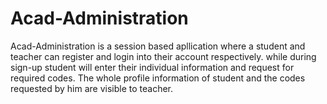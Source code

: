# Acad-Administration

Acad-Administration is a session based apllication where a student and teacher can register and login into their account respectively.
while during sign-up student will enter their individual information and request for required codes.
The whole profile information of student and the codes requested by him are visible to teacher. 

